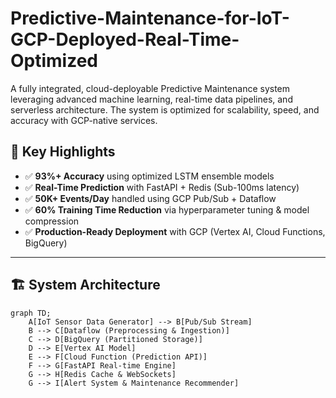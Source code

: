 # Predictive-Maintenance-for-IoT-GCP-Deployed-Real-Time-Optimized
A fully integrated, cloud-deployable Predictive Maintenance system leveraging advanced machine learning, real-time data pipelines, and serverless architecture. The system is optimized for scalability, speed, and accuracy with GCP-native services.

## 🚀 Key Highlights

- ✅ **93%+ Accuracy** using optimized LSTM ensemble models
- ✅ **Real-Time Prediction** with FastAPI + Redis (Sub-100ms latency)
- ✅ **50K+ Events/Day** handled using GCP Pub/Sub + Dataflow
- ✅ **60% Training Time Reduction** via hyperparameter tuning & model compression
- ✅ **Production-Ready Deployment** with GCP (Vertex AI, Cloud Functions, BigQuery)

---

## 🏗️ System Architecture

```mermaid
graph TD;
    A[IoT Sensor Data Generator] --> B[Pub/Sub Stream]
    B --> C[Dataflow (Preprocessing & Ingestion)]
    C --> D[BigQuery (Partitioned Storage)]
    D --> E[Vertex AI Model]
    E --> F[Cloud Function (Prediction API)]
    F --> G[FastAPI Real-time Engine]
    G --> H[Redis Cache & WebSockets]
    G --> I[Alert System & Maintenance Recommender]
